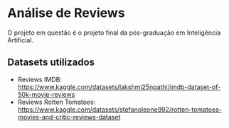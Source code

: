 # Análise de Reviews
O projeto em questão é o projeto final da pós-graduação em Inteligência Artificial.

## Datasets utilizados
* Reviews IMDB: https://www.kaggle.com/datasets/lakshmi25npathi/imdb-dataset-of-50k-movie-reviews
* Reviews Rotten Tomatoes: https://www.kaggle.com/datasets/stefanoleone992/rotten-tomatoes-movies-and-critic-reviews-dataset
